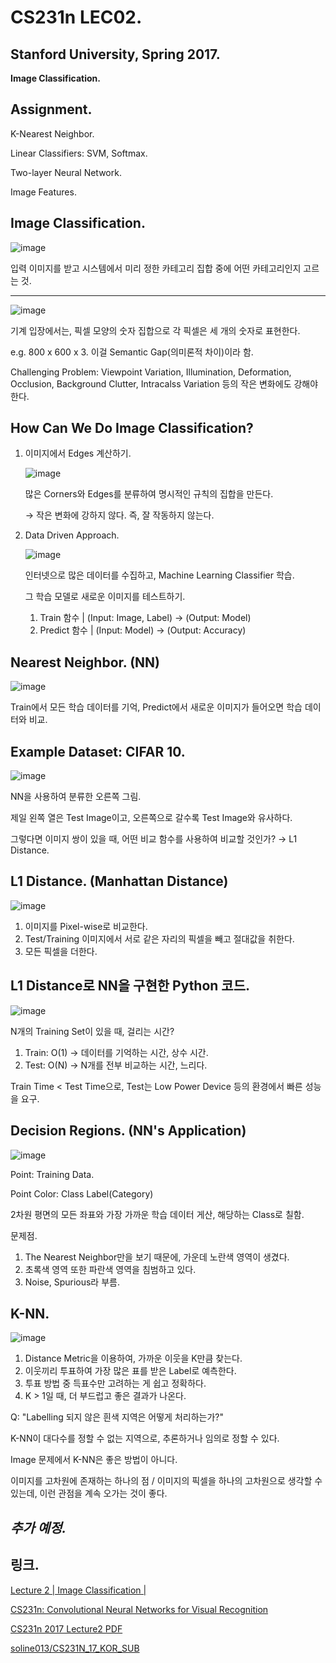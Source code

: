 # CS231n LEC02.
## Stanford University, Spring 2017.
**Image Classification.**

## Assignment.
K-Nearest Neighbor.

Linear Classifiers: SVM, Softmax.

Two-layer Neural Network.

Image Features.

## Image Classification.
![image](https://user-images.githubusercontent.com/66259854/98202482-72a54300-1f75-11eb-959e-3151ecd1dc6b.png)

입력 이미지를 받고 시스템에서 미리 정한 카테고리 집합 중에 어떤 카테고리인지 고르는 것.

* * *

![image](https://user-images.githubusercontent.com/66259854/98202495-7769f700-1f75-11eb-95c3-f654649584ca.png)

기계 입장에서는, 픽셀 모양의 숫자 집합으로 각 픽셀은 세 개의 숫자로 표현한다.

e.g. 800 x 600 x 3. 이걸 Semantic Gap(의미론적 차이)이라 함.

Challenging Problem: Viewpoint Variation, Illumination, Deformation, Occlusion, Background Clutter, Intracalss Variation 등의 작은 변화에도 강해야 한다. 

## How Can We Do Image Classification?
   1. 이미지에서 Edges 계산하기.
      
      ![image](https://user-images.githubusercontent.com/66259854/98202504-7b961480-1f75-11eb-866a-33255bbe95ed.png)
      
      많은 Corners와 Edges를 분류하여 명시적인 규칙의 집합을 만든다.
      
      → 작은 변화에 강하지 않다. 즉, 잘 작동하지 않는다. 
      
   2. Data Driven Approach.
    
      ![image](https://user-images.githubusercontent.com/66259854/98202515-82bd2280-1f75-11eb-8170-fb29589a2efd.png)

      인터넷으로 많은 데이터를 수집하고, Machine Learning Classifier 학습.
      
      그 학습 모델로 새로운 이미지를 테스트하기.
      
        1. Train 함수 | (Input: Image, Label) → (Output: Model)
        2. Predict 함수 | (Input: Model) → (Output: Accuracy)

## Nearest Neighbor. (NN)
![image](https://user-images.githubusercontent.com/66259854/98202512-7fc23200-1f75-11eb-9f56-25228a6c0286.png)

Train에서 모든 학습 데이터를 기억, Predict에서 새로운 이미지가 들어오면 학습 데이터와 비교.

## Example Dataset: CIFAR 10.
![image](https://user-images.githubusercontent.com/66259854/98202520-8650a980-1f75-11eb-8458-2113adc6aae2.png)

NN을 사용하여 분류한 오른쪽 그림.

제일 왼쪽 열은 Test Image이고, 오른쪽으로 갈수록 Test Image와 유사하다.

그렇다면 이미지 쌍이 있을 때, 어떤 비교 함수를 사용하여 비교할 것인가? → L1 Distance.

## L1 Distance. (Manhattan Distance)
![image](https://user-images.githubusercontent.com/66259854/98202525-8a7cc700-1f75-11eb-94e5-1ee675b3b11b.png)

  1. 이미지를 Pixel-wise로 비교한다.
  2. Test/Training 이미지에서 서로 같은 자리의 픽셀을 빼고 절대값을 취한다.
  3. 모든 픽셀을 더한다.

## L1 Distance로 NN을 구현한 Python 코드.
![image](https://user-images.githubusercontent.com/66259854/98202536-9072a800-1f75-11eb-930a-b2a6af97883f.png)

N개의 Training Set이 있을 때, 걸리는 시간?
  
  1. Train: O(1) → 데이터를 기억하는 시간, 상수 시간.
  2. Test: O(N) → N개를 전부 비교하는 시간, 느리다.

Train Time < Test Time으로, Test는 Low Power Device 등의 환경에서 빠른 성능을 요구.

## Decision Regions. (NN's Application)
![image](https://user-images.githubusercontent.com/66259854/98202542-94062f00-1f75-11eb-891e-abc8214e37b6.png)

Point: Training Data.

Point Color: Class Label(Category)

2차원 평면의 모든 좌표와 가장 가까운 학습 데이터 게산, 해당하는 Class로 칠함.

문제점.
  1. The Nearest Neighbor만을 보기 때문에, 가운데 노란색 영역이 생겼다.
  2. 초록색 영역 또한 파란색 영역을 침범하고 있다.
  3. Noise, Spurious라 부름.

## K-NN.
![image](https://user-images.githubusercontent.com/66259854/98202556-98324c80-1f75-11eb-9ca3-7a4568d0e345.png)

  1. Distance Metric을 이용하여, 가까운 이웃을 K만큼 찾는다.
  2. 이웃끼리 투표하여 가장 많은 표를 받은 Label로 예측한다.
  3. 투표 방법 중 득표수만 고려하는 게 쉽고 정확하다.
  4. K > 1일 때, 더 부드럽고 좋은 결과가 나온다.

Q: "Labelling 되지 않은 흰색 지역은 어떻게 처리하는가?"

K-NN이 대다수를 정할 수 없는 지역으로, 추론하거나 임의로 정할 수 있다.

Image 문제에서 K-NN은 좋은 방법이 아니다.

이미지를 고차원에 존재하는 하나의 점 / 이미지의 픽셀을 하나의 고차원으로 생각할 수 있는데, 이런 관점을 계속 오가는 것이 좋다.

## *추가 예정.*

## 링크.
[Lecture 2 | Image Classification |](https://www.youtube.com/watch?v=OoUX-nOEjG0&feature=emb_title)

[CS231n: Convolutional Neural Networks for Visual Recognition](http://cs231n.stanford.edu/2017/)

[CS231n 2017 Lecture2 PDF](http://cs231n.stanford.edu/slides/2017/cs231n_2017_lecture2.pdf)

[soline013/CS231N_17_KOR_SUB](https://github.com/soline013/CS231N_17_KOR_SUB/blob/master/kor/Lecture%202%20%20%20Image%20Classification.ko.srt)
